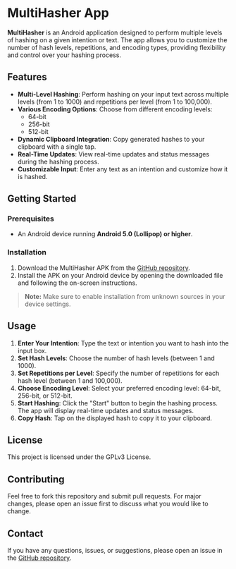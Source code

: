 # MultiHasher App

**MultiHasher** is an Android application designed to perform multiple levels of hashing on a given intention or text. The app allows you to customize the number of hash levels, repetitions, and encoding types, providing flexibility and control over your hashing process.

## Features

- **Multi-Level Hashing**: Perform hashing on your input text across multiple levels (from 1 to 1000) and repetitions per level (from 1 to 100,000).
- **Various Encoding Options**: Choose from different encoding levels:
  - 64-bit
  - 256-bit
  - 512-bit
- **Dynamic Clipboard Integration**: Copy generated hashes to your clipboard with a single tap.
- **Real-Time Updates**: View real-time updates and status messages during the hashing process.
- **Customizable Input**: Enter any text as an intention and customize how it is hashed.

## Getting Started

### Prerequisites

- An Android device running **Android 5.0 (Lollipop) or higher**.

### Installation

1. Download the MultiHasher APK from the [GitHub repository](https://github.com/tsweet77/multihasher-android/blob/main/Sourcecode/app/release/multihasher1.1.apk).
2. Install the APK on your Android device by opening the downloaded file and following the on-screen instructions.

> **Note:** Make sure to enable installation from unknown sources in your device settings.

## Usage

1. **Enter Your Intention**: Type the text or intention you want to hash into the input box.
2. **Set Hash Levels**: Choose the number of hash levels (between 1 and 1000).
3. **Set Repetitions per Level**: Specify the number of repetitions for each hash level (between 1 and 100,000).
4. **Choose Encoding Level**: Select your preferred encoding level: 64-bit, 256-bit, or 512-bit.
5. **Start Hashing**: Click the "Start" button to begin the hashing process. The app will display real-time updates and status messages.
6. **Copy Hash**: Tap on the displayed hash to copy it to your clipboard.

## License

This project is licensed under the GPLv3 License.

## Contributing

Feel free to fork this repository and submit pull requests. For major changes, please open an issue first to discuss what you would like to change.

## Contact

If you have any questions, issues, or suggestions, please open an issue in the [GitHub repository](https://github.com/tsweet77/multihasher-android).
